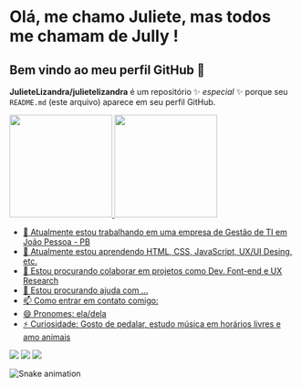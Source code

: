 # Olá, me chamo Juliete, mas todos me chamam de Jully ! 
## Bem vindo ao meu perfil GitHub 👋


**JulieteLizandra/julietelizandra** é um repositório ✨ _especial_ ✨ porque seu `README.md` (este arquivo) aparece em seu perfil GitHub.


<div>
<a href="https://github.com/juliete-lizandra/">
<img loading="lazy" height="180em" src="https://github-readme-stats.vercel.app/api/top-langs/?juliete-lizandra&layout=compact&langs_count=7&theme=dracula"/>
<img loading="lazy" height="180em" src="https://github-readme-stats.vercel.app/api?juliete-lizandra&show_icons=true&theme=dracula&include_all_commits=true&count_private=true"/>
</div>


- 🔭 Atualmente estou trabalhando em uma empresa de Gestão de TI em João Pessoa - PB
- 🌱 Atualmente estou aprendendo HTML, CSS, JavaScript, UX/UI Desing, etc.
- 👯 Estou procurando colaborar em projetos como Dev. Font-end e UX Research
- 🤔 Estou procurando ajuda com ...
- 📫 Como entrar em contato comigo:
- 😄 Pronomes: ela/dela
- ⚡ Curiosidade: Gosto de pedalar, estudo música em horários livres e amo animais
  
<div>
<a href="https://instagram.com/jullylizandra" target="_blank"><img loading="lazy" src="https://img.shields.io/badge/-Instagram-%23E4405F?style=for-the-badge&logo=instagram&logoColor=white" target="_blank"></a>
<a href = "mailto:juliete.lizandra@dcx.ufpb.br"><img loading="lazy" src="https://img.shields.io/badge/Gmail-D14836?style=for-the-badge&logo=gmail&logoColor=white" target="_blank"></a>
<a href="https://www.linkedin.com/in/juliete-lizandra" target="_blank"><img loading="lazy" src="https://img.shields.io/badge/-LinkedIn-%230077B5?style=for-the-badge&logo=linkedin&logoColor=white" target="_blank"></a>   
</div>

![Snake animation](https://github.com/JulieteLizandra/julietelizandra/blob/output/github-contribution-grid-snake.svg)

